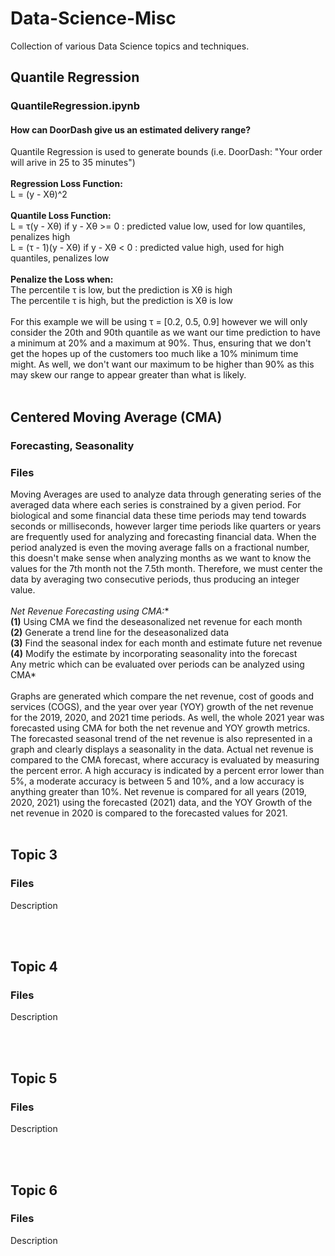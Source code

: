 # Data-Science-Misc
Collection of various Data Science topics and techniques.
<br />

## Quantile Regression
### QuantileRegression.ipynb
#### How can DoorDash give us an estimated delivery range?
Quantile Regression is used to generate bounds (i.e. DoorDash: "Your order will arive in 25 to 35 minutes")
<br />
<br />
**Regression Loss Function:** <br />
L = (y - Xθ)^2
<br />
<br />
**Quantile Loss Function:** <br />
L = τ(y - Xθ) if y - Xθ >= 0 : predicted value low, used for low quantiles, penalizes high
<br />
L = (τ - 1)(y - Xθ) if y - Xθ < 0  : predicted value high, used for high quantiles, penalizes low
<br />
<br />
**Penalize the Loss when:** 
<br />
The percentile τ is low, but the prediction is Xθ is high  
The percentile τ is high, but the prediction is Xθ is low
<br />
<br />
For this example we will be using τ = [0.2, 0.5, 0.9] however we will only consider the 20th and 90th quantile as we want our time prediction to have a minimum at 20% and a maximum at 90%. Thus, ensuring that we don't get the hopes up of the customers too much like a 10% minimum time might. As well, we don't want our maximum to be higher than 90% as this may skew our range to appear greater than what is likely.
<br />
<br />

## Centered Moving Average (CMA)
### Forecasting, Seasonality
### Files
Moving Averages are used to analyze data through generating series of the averaged data where each series is constrained by a given period. For biological and some financial data these time periods may tend towards seconds or milliseconds, however larger time periods like quarters or years are frequently used for analyzing and forecasting financial data. When the period analyzed is even the moving average falls on a fractional number, this doesn't make sense when analyzing months as we want to know the values for the 7th month not the 7.5th month. Therefore, we must center the data by averaging two consecutive periods, thus producing an integer value.
<br />
<br />
**Net Revenue* Forecasting using CMA:**
<br />
**(1)** Using CMA we find the deseasonalized net revenue for each month
<br />
**(2)** Generate a trend line for the deseasonalized data
<br />
**(3)** Find the seasonal index for each month and estimate future net revenue
<br />
**(4)** Modify the estimate by incorporating seasonality into the forecast
<br />
Any metric which can be evaluated over periods can be analyzed using CMA*
<br />
<br />
Graphs are generated which compare the net revenue, cost of goods and services (COGS), and the year over year (YOY) growth of the net revenue for the 2019, 2020, and 2021 time periods. As well, the whole 2021 year was forecasted using CMA for both the net revenue and YOY growth metrics. The forecasted seasonal trend of the net revenue is also represented in a graph and clearly displays a seasonality in the data. Actual net revenue is compared to the CMA forecast, where accuracy is evaluated by measuring the percent error. A high accuracy is indicated by a percent error lower than 5%, a moderate accuracy is between 5 and 10%, and a low accuracy is anything greater than 10%. Net revenue is compared for all years (2019, 2020, 2021) using the forecasted (2021) data, and the YOY Growth of the net revenue in 2020 is compared to the forecasted values for 2021.
<br />
<br />

## Topic 3
### Files
Description

<br />
<br />

## Topic 4
### Files
Description

<br />
<br />

## Topic 5
### Files
Description

<br />
<br />

## Topic 6
### Files
Description
